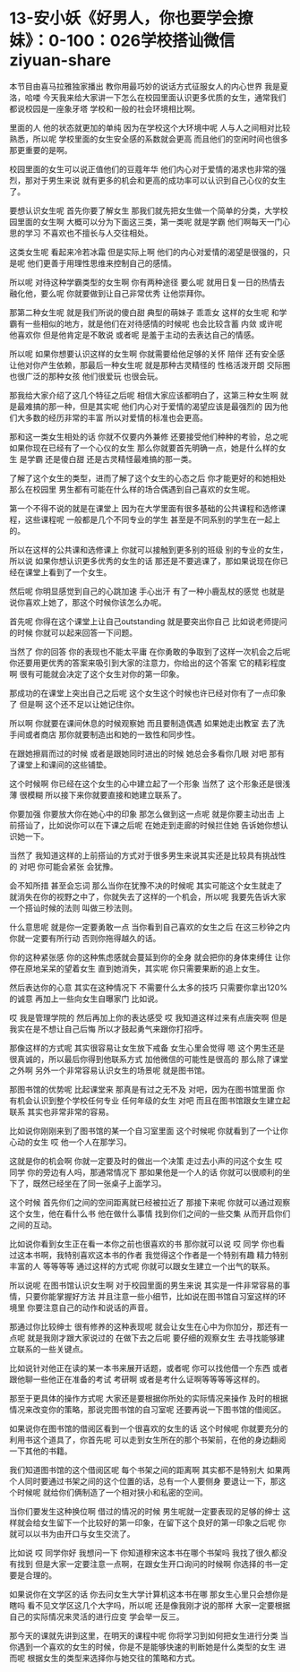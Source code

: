 # 13-安小妖《好男人，你也要学会撩妹》：0-100：026学校搭讪微信ziyuan-share

本节目由喜马拉雅独家播出 教你用最巧妙的说话方式征服女人的内心世界 我是夏洛，哈喽 今天我来给大家讲一下怎么在校园里面认识更多优质的女生，通常我们都说校园是一座象牙塔 学校和一般的社会环境相比啊。

里面的人 他的状态就更加的单纯 因为在学校这个大环境中呢 人与人之间相对比较熟悉，所以呢 学校里面的女生安全感的系数就会更高 而且他们的空闲时间也很多 那更重要的是啊。

校园里面的女生可以说正值他们的豆蔻年华 他们内心对于爱情的渴求也非常的强烈，那对于男生来说 就有更多的机会和更高的成功率可以认识到自己心仪的女生了。

要想认识女生呢 首先你要了解女生 那我们就先把女生做一个简单的分类，大学校园里面的女生啊 大概可以分为下面这三类，第一类呢 就是学霸 他们啊每天一门心思的学习 不喜欢也不擅长与人交往相处。

这类女生呢 看起来冷若冰霜 但是实际上啊 他们的内心对爱情的渴望是很强的，只是呢 他们更善于用理性思维来控制自己的感情。

所以呢 对待这种学霸类型的女生啊 你有两种途径 要么呢 就用日复一日的热情去融化他，要么呢 你就要做到让自己非常优秀 让他崇拜你。

那第二种女生呢 就是我们所说的傻白甜 典型的萌妹子 乖乖女 这样的女生呢 和学霸有一些相似的地方，就是他们在对待感情的时候呢 也会比较含蓄 内敛 或许呢 他喜欢你 但是他肯定是不敢说 或者呢 是羞于主动的去表达自己的情感。

所以呢 如果你想要认识这样的女生啊 你就需要给他足够的关怀 陪伴 还有安全感 让他对你产生依赖，那最后一种女生呢 就是那种古灵精怪的 性格活泼开朗 交际圈也很广泛的那种女孩 他们很爱玩 也很会玩。

那我给大家介绍了这几个特征之后呢 相信大家应该都明白了，这第三种女生啊 就是最难搞的那一种，但是其实呢 他们内心对于爱情的渴望应该是最强烈的 因为他们大多数的经历非常的丰富 所以对爱情的标准也会更高。

那和这一类女生相处的话 你就不仅要内外兼修 还要接受他们种种的考验，总之呢 如果你现在已经有了一个心仪的女生 那么你就要首先明确一点，她是什么样的女生 是学霸 还是傻白甜 还是古灵精怪最难搞的那一类。

了解了这个女生的类型，进而了解了这个女生的心态之后 你才能更好的和她相处 那么在校园里 男生都有可能在什么样的场合偶遇到自己喜欢的女生呢。

第一个不得不说的就是在课堂上 因为在大学里面有很多基础的公共课程和选修课程，这些课程呢 一般都是几个不同专业的学生 甚至是不同系别的学生在一起上的。

所以在这样的公共课和选修课上 你就可以接触到更多别的班级 别的专业的女生，所以说 如果你想认识更多优秀的女生的话 那还是不要逃课了，那如果说现在你已经在课堂上看到了一个女生。

然后呢 你明显感觉到自己的心跳加速 手心出汗 有了一种小鹿乱杖的感觉 也就是说你喜欢上她了，那这个时候你该怎么办呢。

首先呢 你得在这个课堂上让自己outstanding 就是要突出你自己 比如说老师提问的时候 你就可以起来回答一下问题。

当然了 你的回答 你的表现也不能太平庸 在你勇敢的争取到了这样一次机会之后呢 你还要用更优秀的答案来吸引到大家的注意力，你给出的这个答案 它的精彩程度啊 很有可能就会决定了这个女生对你的第一印象。

那成功的在课堂上突出自己之后呢 这个女生这个时候也许已经对你有了一点印象了 但是啊 这个还不足以让她记住你。

所以啊 你就要在课间休息的时候观察她 而且要制造偶遇 如果她走出教室 去了洗手间或者商店 那你就要制造出和她的一致性和同步性。

在跟她擦肩而过的时候 或者是跟她同时进出的时候 她总会多看你几眼 对吧 那有了课堂上和课间的这些铺垫。

这个时候啊 你已经在这个女生的心中建立起了一个形象 当然了 这个形象还是很浅薄 很模糊 所以接下来你就要直接和她建立联系了。

你要加强 你要放大你在她心中的印象 那怎么做到这一点呢 就是你要主动出击 上前搭讪了，比如说你可以在下课之后呢 在她走到走廊的时候拦住她 告诉她你想认识她一下。

当然了 我知道这样的上前搭讪的方式对于很多男生来说其实还是比较具有挑战性的 对吧 你可能会紧张 会犹豫。

会不知所措 甚至会忘词 那么当你在犹豫不决的时候呢 其实可能这个女生就走了 就消失在你的视野之中了，你就失去了这样的一个机会，所以呢 我要先告诉大家一个搭讪时候的法则 叫做三秒法则。

什么意思呢 就是你一定要勇敢一点 当你看到自己喜欢的女生之后 在这三秒钟之内你就一定要有所行动 否则你拖得越久的话。

你的这种紧张感 你的这种焦虑感就会蔓延到你的全身 就会把你的身体束缚住 让你停在原地呆呆的望着女生 直到她消失，其实呢 你只需要果断的追上女生。

然后表达你的心意 其实在这种情况下 不需要什么太多的技巧 只需要你拿出120%的诚意 再加上一些向女生自曝家门 比如说。

哎 我是管理学院的 然后再加上你的表达感受 哎 我知道这样过来有点唐突啊 但是我实在是不想让自己后悔 所以才鼓起勇气来跟你打招呼。

那像这样的方式呢 其实很容易让女生放下戒备 女生心里会觉得 嗯 这个男生还是很真诚的，所以最后你得到他联系方式 加他微信的可能性是很高的 那么除了课堂之外啊 另外一个非常容易认识女生的场景呢 就是图书馆。

那图书馆的优势呢 比起课堂来 那真是有过之无不及 对吧，因为在图书馆里面 你有机会认识到整个学校任何专业 任何年级的女生 对吧 而且在图书馆跟女生建立起联系 其实也非常非常的容易。

比如说你刚刚来到了图书馆的某一个自习室里面 这个时候呢 你就看到了一个让你心动的女生 哎 他一个人在那学习。

这就是你的机会啊 你就一定要及时的做出一个决策 走过去小声的问这个女生 哎 同学 你的旁边有人吗，那通常情况下 那如果他是一个人的话 你就可以很顺利的坐下了，既然已经坐在了同一张桌子上面学习。

这个时候 首先你们之间的空间距离就已经被拉近了 那接下来呢 你就可以通过观察这个女生，他在看什么书 他在做什么事情 找到你们之间的一些交集 从而开启你们之间的互动。

比如说你看到女生正在看一本你之前也很喜欢的书 那你就可以说 哎 同学 你也看过这本书啊，我特别喜欢这本书的作者 我觉得这个作者是一个特别有趣 精力特别丰富的人 等等等等 通过这样的方式呢 你就可以跟女生建立一个出气的联系。

所以说呢 在图书馆认识女生啊 对于校园里面的男生来说 其实是一件非常容易的事情，只要你能掌握好方法 并且注意一些小细节，比如说在图书馆自习室这样的环境里 你要注意自己的动作和说话的声音。

那通过你比较绅士 很有修养的这种表现呢 就会让女生在心中为你加分，那还有一点呢 就是我刚才跟大家说过的 在做下去之后呢 要仔细的观察女生 去寻找能够建立联系的一些关键点。

比如说针对他正在读的某一本书来展开话题，或者呢 你可以找他借一个东西 或者跟他聊一些他正在准备的考试 考研啊 或者是考什么证啊等等等等这样的。

那至于更具体的操作方式呢 大家还是要根据你所处的实际情况来操作 及时的根据情况来改变你的策略，那说完图书馆的自习室呢 还要再说一下图书馆的借阅区。

如果说你在图书馆的借阅区看到一个很喜欢的女生的话 这个时候呢 你就要充分的利用书这个道具了，你首先呢 可以走到女生所在的那个书架前，在他的身边翻阅一下其他的书籍。

我们知道图书馆的这个借阅区呢 每个书架之间的距离啊 其实都不是特别大 如果两个人同时要通过书架之间的这个位置的话，总有一个人要侧身 要退让一下，那这个时候呢 就给你们俩制造了一个相对狭小和私密的空间。

当你们要发生这种换位啊 借过的情况的时候 男生呢就一定要表现的足够的绅士 这样就会给女生留下一个比较好的第一印象，在留下这个良好的第一印象之后呢 你就可以以书为由开口与女生交流了。

比如说 哎 同学你好 我想问一下 你知道穆宋这本书在哪个书架吗 我找了很久都没有找到 但是大家一定要注意一点啊，在跟女生开口询问的时候啊 你选择的书一定要是合理的。

如果说你在文学区的话 你去问女生大学计算机这本书在哪 那女生心里只会想你是瞎吗 看不见文学区这几个大字吗，所以呢 还是像我刚才说的那样 大家一定要根据自己的实际情况来灵活的进行应变 学会举一反三。

那今天的课就先讲到这里，在明天的课程中呢 你将学习到如何把女生进行分类 当你遇到一个喜欢的女生的时候，你是不是能够快速的判断她是什么类型的女生 进而呢 根据女生的类型来选择你与她交往的策略和方式。

